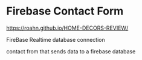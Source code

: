 # Firebase Contact Form
https://roahn.github.io/HOME-DECORS-REVIEW/

FireBase Realtime database connection

contact from that sends data to a firebase database
